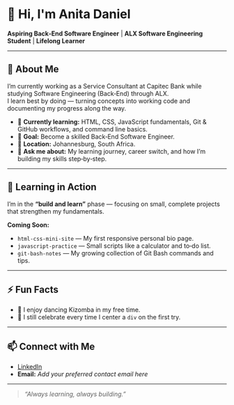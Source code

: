 # 👋 Hi, I'm Anita Daniel

**Aspiring Back‑End Software Engineer** | **ALX Software Engineering Student** | **Lifelong Learner**

---

## 🌟 About Me
I’m currently working as a Service Consultant at Capitec Bank while studying Software Engineering (Back‑End) through ALX.  
I learn best by doing — turning concepts into working code and documenting my progress along the way.

- 🌱 **Currently learning:** HTML, CSS, JavaScript fundamentals, Git & GitHub workflows, and command line basics.  
- 🎯 **Goal:** Become a skilled Back‑End Software Engineer.  
- 📍 **Location:** Johannesburg, South Africa.  
- 💬 **Ask me about:** My learning journey, career switch, and how I’m building my skills step‑by‑step.

---

## 📓 Learning in Action
I’m in the **“build and learn”** phase — focusing on small, complete projects that strengthen my fundamentals.

**Coming Soon:**
- `html-css-mini-site` — My first responsive personal bio page.  
- `javascript-practice` — Small scripts like a calculator and to‑do list.  
- `git-bash-notes` — My growing collection of Git Bash commands and tips.

---

## ⚡ Fun Facts
- 💃 I enjoy dancing Kizomba in my free time.  
- 🎯 I still celebrate every time I center a `div` on the first try.

---

## 📫 Connect with Me
- [LinkedIn](https://www.linkedin.com/in/anita-daniel-2929b513a/)  
- **Email:** _Add your preferred contact email here_

---

> _“Always learning, always building.”_



